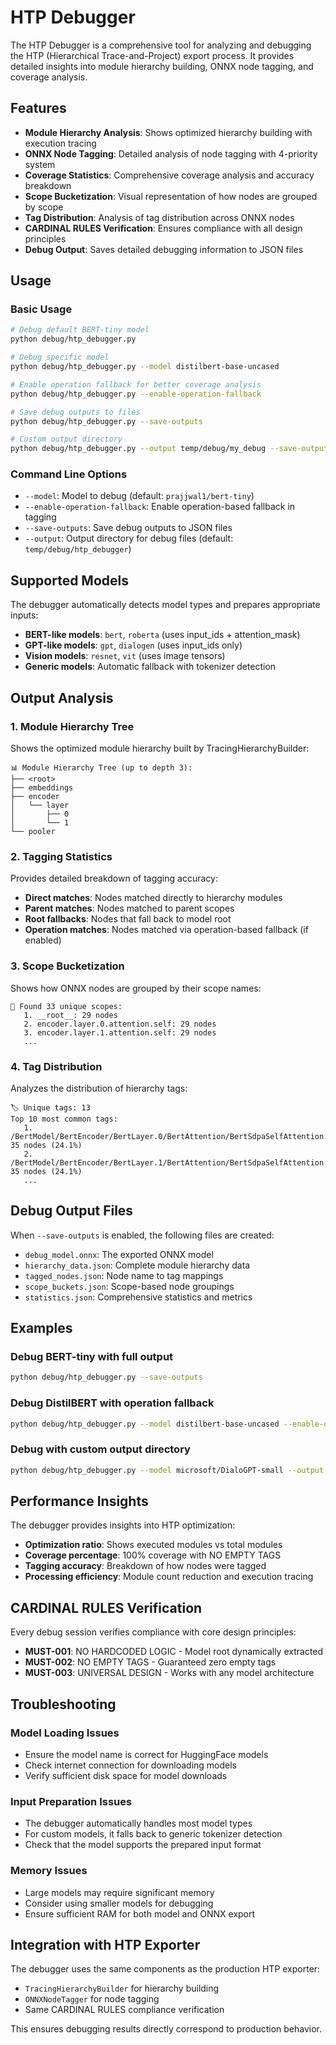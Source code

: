 # HTP Debugger

The HTP Debugger is a comprehensive tool for analyzing and debugging the HTP (Hierarchical Trace-and-Project) export process. It provides detailed insights into module hierarchy building, ONNX node tagging, and coverage analysis.

## Features

- **Module Hierarchy Analysis**: Shows optimized hierarchy building with execution tracing
- **ONNX Node Tagging**: Detailed analysis of node tagging with 4-priority system
- **Coverage Statistics**: Comprehensive coverage analysis and accuracy breakdown
- **Scope Bucketization**: Visual representation of how nodes are grouped by scope
- **Tag Distribution**: Analysis of tag distribution across ONNX nodes
- **CARDINAL RULES Verification**: Ensures compliance with all design principles
- **Debug Output**: Saves detailed debugging information to JSON files

## Usage

### Basic Usage
```bash
# Debug default BERT-tiny model
python debug/htp_debugger.py

# Debug specific model
python debug/htp_debugger.py --model distilbert-base-uncased

# Enable operation fallback for better coverage analysis
python debug/htp_debugger.py --enable-operation-fallback

# Save debug outputs to files
python debug/htp_debugger.py --save-outputs

# Custom output directory
python debug/htp_debugger.py --output temp/debug/my_debug --save-outputs
```

### Command Line Options

- `--model`: Model to debug (default: `prajjwal1/bert-tiny`)
- `--enable-operation-fallback`: Enable operation-based fallback in tagging
- `--save-outputs`: Save debug outputs to JSON files
- `--output`: Output directory for debug files (default: `temp/debug/htp_debugger`)

## Supported Models

The debugger automatically detects model types and prepares appropriate inputs:

- **BERT-like models**: `bert`, `roberta` (uses input_ids + attention_mask)
- **GPT-like models**: `gpt`, `dialogen` (uses input_ids only)
- **Vision models**: `resnet`, `vit` (uses image tensors)
- **Generic models**: Automatic fallback with tokenizer detection

## Output Analysis

### 1. Module Hierarchy Tree
Shows the optimized module hierarchy built by TracingHierarchyBuilder:
```
📊 Module Hierarchy Tree (up to depth 3):
├── <root>
├── embeddings
├── encoder
│   └── layer
│       ├── 0
│       └── 1
└── pooler
```

### 2. Tagging Statistics
Provides detailed breakdown of tagging accuracy:
- **Direct matches**: Nodes matched directly to hierarchy modules
- **Parent matches**: Nodes matched to parent scopes
- **Root fallbacks**: Nodes that fall back to model root
- **Operation matches**: Nodes matched via operation-based fallback (if enabled)

### 3. Scope Bucketization
Shows how ONNX nodes are grouped by their scope names:
```
📂 Found 33 unique scopes:
   1. __root__: 29 nodes
   2. encoder.layer.0.attention.self: 29 nodes
   3. encoder.layer.1.attention.self: 29 nodes
   ...
```

### 4. Tag Distribution
Analyzes the distribution of hierarchy tags:
```
🏷️ Unique tags: 13
Top 10 most common tags:
   1. /BertModel/BertEncoder/BertLayer.0/BertAttention/BertSdpaSelfAttention: 35 nodes (24.1%)
   2. /BertModel/BertEncoder/BertLayer.1/BertAttention/BertSdpaSelfAttention: 35 nodes (24.1%)
   ...
```

## Debug Output Files

When `--save-outputs` is enabled, the following files are created:

- `debug_model.onnx`: The exported ONNX model
- `hierarchy_data.json`: Complete module hierarchy data
- `tagged_nodes.json`: Node name to tag mappings
- `scope_buckets.json`: Scope-based node groupings
- `statistics.json`: Comprehensive statistics and metrics

## Examples

### Debug BERT-tiny with full output
```bash
python debug/htp_debugger.py --save-outputs
```

### Debug DistilBERT with operation fallback
```bash
python debug/htp_debugger.py --model distilbert-base-uncased --enable-operation-fallback --save-outputs
```

### Debug with custom output directory
```bash
python debug/htp_debugger.py --model microsoft/DialoGPT-small --output temp/debug/gpt_analysis --save-outputs
```

## Performance Insights

The debugger provides insights into HTP optimization:
- **Optimization ratio**: Shows executed modules vs total modules
- **Coverage percentage**: 100% coverage with NO EMPTY TAGS
- **Tagging accuracy**: Breakdown of how nodes were tagged
- **Processing efficiency**: Module count reduction and execution tracing

## CARDINAL RULES Verification

Every debug session verifies compliance with core design principles:
- **MUST-001**: NO HARDCODED LOGIC - Model root dynamically extracted
- **MUST-002**: NO EMPTY TAGS - Guaranteed zero empty tags
- **MUST-003**: UNIVERSAL DESIGN - Works with any model architecture

## Troubleshooting

### Model Loading Issues
- Ensure the model name is correct for HuggingFace models
- Check internet connection for downloading models
- Verify sufficient disk space for model downloads

### Input Preparation Issues
- The debugger automatically handles most model types
- For custom models, it falls back to generic tokenizer detection
- Check that the model supports the prepared input format

### Memory Issues
- Large models may require significant memory
- Consider using smaller models for debugging
- Ensure sufficient RAM for both model and ONNX export

## Integration with HTP Exporter

The debugger uses the same components as the production HTP exporter:
- `TracingHierarchyBuilder` for hierarchy building
- `ONNXNodeTagger` for node tagging
- Same CARDINAL RULES compliance verification

This ensures debugging results directly correspond to production behavior.